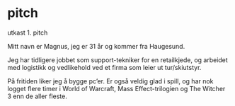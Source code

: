 # pitch
utkast 1. pitch

Mitt navn er Magnus, jeg er 31 år og kommer fra Haugesund.

Jeg har tidligere jobbet som support-tekniker for en retailkjede, og arbeidet med logistikk og vedlikehold ved et firma som  leier ut tur/skiutstyr.

På fritiden liker jeg å bygge pc’er. Er også veldig glad i spill, og har nok logget flere timer i World of Warcraft, Mass Effect-trilogien og The Witcher 3 enn de aller fleste. 
